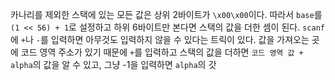 카나리를 제외한 스택에 있는 모든 값은 상위 2바이트가 `\x00\x00`이다. 따라서 `base`를 `(1 << 56) + 1`로 설정하고 하위 6바이트만 본다면 스택의 값을 더한 셈이 된다. `scanf`에 `+`나 `-`를 입력하면 아무것도 입력하지 않을 수 있다는 트릭이 있다. 값을 가져오는 곳에 코드 영역 주소가 있기 때문에 `+`를 입력하고 스택의 값을 더하면 `코드 영역 값 + alpha`의 값을 알 수 있고, 그냥 -1을 입력하면 `alpha`의 갓
